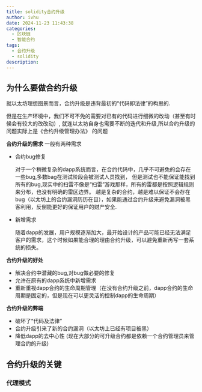 ```yaml
---
title: solidity合约升级
author: ivhu
date: 2024-11-23 11:43:38
categories:
  - 区块链
  - 智能合约
tags:
  - 合约升级
  - solidity
description:
---
```


## 为什么要做合约升级

就以太坊理想图景而言，合约升级是违背最初的“代码即法律”的构思的.

但是在生产环境中，我们不可不免的需要对已有的代码进行细微的改动（甚至有时候会有较大的改改动）,
就连以太坊自身也需要不断的迭代和升级,所以合约升级的问题实际上是《合约升级管理办法》 的问题

**合约升级的需求**
一般有两种需求

- 合约bug修复

  对于一个稍微复杂的dapp系统而言，在合约代码中，几乎不可避免的会存在一些bug,多数bag在测试阶段会被测试人员找到，
  但是测试也不能保证能找到所有的bug,现实中的扫雷不像是“扫雷”游戏那样，所有的雷都是按照逻辑规则来分布，也没有明确的雷区边界。
  越是复杂的合约，越是难以保证不会存在bug（以太坊上的合约漏洞历历在目），如果能通过合约升级来避免漏洞被黑客利用，反倒能更好的保证用户的财产安全.

- 新增需求

  随着dapp的发展，用户规模逐渐加大，最开始设计的产品可能已经无法满足客户的需求，这个时候如果能合理的理由合约升级，可以避免重新再写一套系统的损失。

**合约升级的好处**

- 解决合约中潜藏的bug,对bug做必要的修复
- 允许在原有的dapp系统中新增需求
- 重新重视dapp合约的生命周期管理（在没有合约升级之前，dapp合约的生命周期是固定的，但是现在可以更灵活的控制dapp的生命周期）

**合约升级的弊端**

- 破坏了“代码及法律”
- 合约升级引来了新的合约漏洞（以太坊上已经有项目被黑）
- 降低dapp的去中心性
  (现在大部分的可升级合约都是依赖一个合约管理员来管理合约的升级)

## 合约升级的关键

### 代理模式
